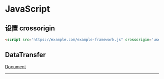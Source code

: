 # JavaScript

## 设置 crossorigin

```html
<script src="https://example.com/example-framework.js" crossorigin="use-credentials"></script>
```



## DataTransfer

[Document][1]



---

[1]: https://www.zhangxinxu.com/wordpress/2018/09/drag-drop-datatransfer-js/	"DataTransfer"

